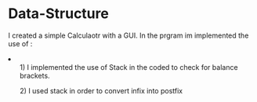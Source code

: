 # Data-Structure
<body>
  
<p>I created a simple Calculaotr with a GUI. In the prgram im implemented the use of :</p>
<li>
  <ol>1) I implemented the use of Stack in the coded to check for balance brackets.</ol>
  <ol>2) I used stack in order to convert infix into postfix</ol>
</li>
  
  </body>


